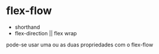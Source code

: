 # flex-flow

- shorthand
- flex-direction || flex wrap

pode-se usar uma ou as duas propriedades com o flex-flow